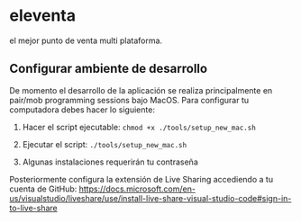 # eleventa

el mejor punto de venta multi plataforma.

## Configurar ambiente de desarrollo

De momento el desarrollo de la aplicación se realiza principalmente en pair/mob programming sessions bajo MacOS. Para configurar tu computadora debes hacer lo siguiente:

1. Hacer el script ejecutable:
   `chmod +x ./tools/setup_new_mac.sh`

2. Ejecutar el script:
   `./tools/setup_new_mac.sh`

3. Algunas instalaciones requerirán tu contraseña

Posteriormente configura la extensión de Live Sharing accediendo a tu cuenta de GitHub:
https://docs.microsoft.com/en-us/visualstudio/liveshare/use/install-live-share-visual-studio-code#sign-in-to-live-share

